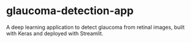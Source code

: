 # glaucoma-detection-app
A deep learning application to detect glaucoma from retinal images, built with Keras and deployed with Streamlit.
